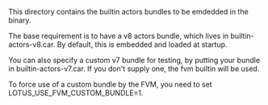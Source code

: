 This directory contains the builtin actors bundles to be emdedded in the binary.

The base requirement is to have a v8 actors bundle, which lives in builtin-actors-v8.car.
By default, this is embedded and loaded at startup.

You can also specify a custom v7 bundle for testing, by putting your bundle in builtin-actors-v7.car.
If you don't supply one, the fvm builtin will be used.

To force use of a custom bundle by the FVM, you need to set LOTUS_USE_FVM_CUSTOM_BUNDLE=1.
